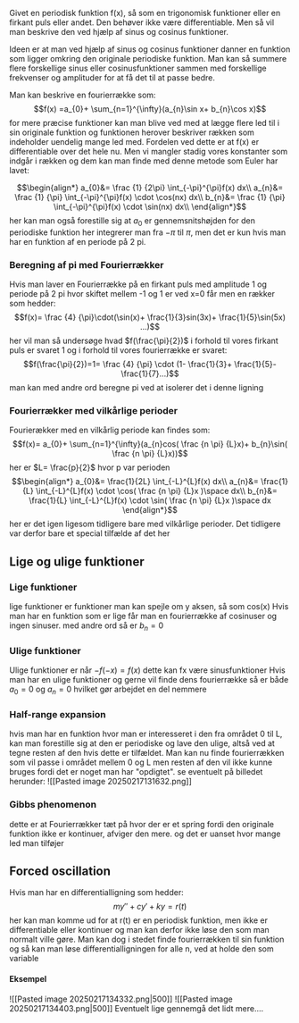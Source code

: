 Givet en periodisk funktion f(x), så som en trigonomisk funktioner eller en firkant puls eller andet. Den behøver ikke være differentiable. Men så vil man beskrive den ved hjælp af sinus og cosinus funktioner.

Ideen er at man ved hjælp af sinus og cosinus funktioner danner en funktion som ligger omkring den originale periodiske funktion. Man kan så summere flere forskellige sinus eller cosinusfunktioner sammen med forskellige frekvenser og amplituder for at få det til at passe bedre.

Man kan beskrive en fourierrække som:
$$f(x) =a_{0}+ \sum_{n=1}^{\infty}(a_{n}\sin x+ b_{n}\cos x)$$
for mere præcise funktioner kan man blive ved med at lægge flere led til i sin originale funktion og funktionen herover beskriver rækken som indeholder uendelig mange led med.
Fordelen ved dette er at f(x) er differentiable over det hele nu.
Men vi mangler stadig vores konstanter som indgår i rækken og dem kan man finde med denne metode som Euler har lavet:

$$\begin{align*}
a_{0}&= \frac {1} {2\pi} \int_{-\pi}^{\pi}f(x) dx\\
a_{n}&=   \frac {1} {\pi} \int_{-\pi}^{\pi}f(x) \cdot \cos(nx) dx\\
b_{n}&=   \frac {1} {\pi} \int_{-\pi}^{\pi}f(x) \cdot \sin(nx) dx\\
\end{align*}$$
her kan man også forestille sig at $a_{0}$ er gennemsnitshøjden for den periodiske funktion 
her integrerer man fra $-\pi$ til $\pi$, men det er kun hvis man har en funktion af en periode på 2 pi.

### Beregning af pi med Fourierrækker
Hvis man laver en Fourierrække på en firkant puls med amplitude 1 og periode på 2 pi hvor skiftet mellem -1 og 1 er ved x=0 får men en rækker som hedder:
$$f(x)= \frac {4} {\pi}\cdot(\sin(x)+ \frac{1}{3}sin(3x)+ \frac{1}{5}\sin(5x) ...)$$
her vil man så undersøge hvad $f(\frac{\pi}{2})$ i forhold til vores firkant puls er svaret 1 og i forhold til vores fourierrække er svaret:
$$f(\frac{\pi}{2})=1= \frac {4} {\pi} \cdot (1- \frac{1}{3}+ \frac{1}{5}- \frac{1}{7}...)$$
man kan med andre ord beregne pi ved at isolerer det i denne ligning


### Fourierrækker med vilkårlige perioder
Fourierækker med en vilkårlig periode kan findes som:
$$f(x)= a_{0}+ \sum_{n=1}^{\infty}(a_{n}cos( \frac {n \pi} {L}x)+ b_{n}\sin( \frac {n \pi} {L}x))$$
her er $L= \frac{p}{2}$ hvor p var perioden
$$\begin{align*}
a_{0}&=  \frac{1}{2L} \int_{-L}^{L}f(x) dx\\
	a_{n}&= \frac{1}{L} \int_{-L}^{L}f(x) \cdot \cos( \frac {n \pi} {L}x )\space dx\\
b_{n}&= \frac{1}{L} \int_{-L}^{L}f(x) \cdot \sin( \frac {n \pi} {L}x )\space dx
\end{align*}$$
her er det igen ligesom tidligere bare med vilkårlige perioder. Det tidligere var derfor bare et special tilfælde af det her

## Lige og ulige funktioner

### Lige funktioner
lige funktioner er funktioner man kan spejle om y aksen, så som cos(x)
Hvis man har en funktion som er lige får man en fourierrække af cosinuser og ingen sinuser.
med andre ord så er $b_{n}=0$
### Ulige funktioner
Ulige funktioner er når $-f(-x) = f(x)$ 
dette kan fx være sinusfunktioner
Hvis man har en ulige funktioner og gerne vil finde dens fourierrække så er både $a_{0}=0$ og $a_{n}=0$ hvilket gør arbejdet en del nemmere



### Half-range expansion

hvis man har en funktion hvor man er interesseret i den fra området 0 til L, kan man forestille sig at den er periodiske og lave den ulige, altså ved at tegne resten af den hvis dette er tilfældet. Man kan nu finde fourierrækken som vil passe i området mellem 0 og L men resten af den vil ikke kunne bruges fordi det er noget man har "opdigtet".
se eventuelt på billedet herunder:
![[Pasted image 20250217131632.png]]


### Gibbs phenomenon
dette er at Fourierrækker tæt på hvor der er et spring fordi den originale funktion ikke er kontinuer, afviger den mere. og det er uanset hvor mange led man tilføjer



## Forced oscillation
Hvis man har en differentialligning som hedder:
$$my''+cy'+ky = r(t)$$
her kan man komme ud for at r(t) er en periodisk funktion, men ikke er differentiable eller kontinuer og man kan derfor ikke løse den som man normalt ville gøre.
Man kan dog i stedet finde fourierrækken til sin funktion og så kan man løse differentialligningen for alle n, ved at holde den som variable
#### Eksempel 
![[Pasted image 20250217134332.png|500]]
![[Pasted image 20250217134403.png|500]]
Eventuelt lige gennemgå det lidt mere....

